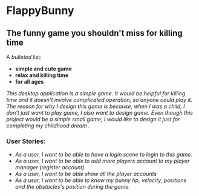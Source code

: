 # FlappyBunny

## The funny game you shouldn't miss for killing time

A *bulleted* list:
- **simple and cute game**
- **relax and killing time**
- **for all ages**

*This desktop application is a simple game. It would be helpful for killing time and it doesn't involve complicated 
    operation, so anyone could play it. The reason for why I design this game is because, when I was a child, 
    I don't just want to play game, I also want to design game. Even though this project would be a simple small
    game, I would like to design it just for completing my childhood dream .* 


### User Stories:
- *As a user, I want to be able to have a login scene to login to this game.*
- *As a user, I want to be able to add more players account to my player manager (register account).*
- *As a user, I want to be able show all the player accounts*
- *As a user, I want to be able to know my bunny hp, velocity, positions and the obstacles's position during the game.*